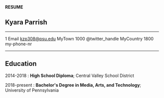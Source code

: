 **RESUME**

Kyara Parrish
--------------

-------------------     ----------------------------
1 Email                             kzp308@psu.edu
MyTown 1000                          @twitter_handle
MyCountry                           1800 my-phone-nr
-------------------     ----------------------------

Education
---------

2014-2018 
:   **High School Diploma**; Central Valley School District

2018-present
:   **Bachelor's Degree in Media, Arts, and Technology**; University of
   Pennsylvania
